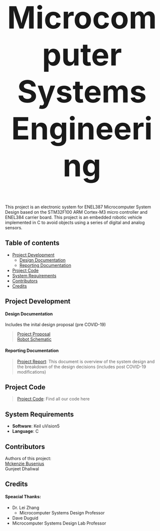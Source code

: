<h1 align="center" style="font-size:100px" >
  Microcomputer Systems Engineering
</h1>

This project is an electronic system for ENEL387 Microcomputer System Design based on the STM32F100 ARM Cortex-M3 micro controller and ENEL384 carrier board. This project is an embedded robotic vehicle implemented in C to avoid objects using a series of digital and analog sensors. 

## Table of contents
- [Project Development](#project-development)
  - [Design Documentation](#design-documentation)
  - [Reporting Documentation](#reporting-documentation)
- [Project Code](#project-code)
- [System Requirements](#system-requirements)
- [Contributors](#contributors)
- [Credits](#credits)

## Project Development
#### Design Documentation
Includes the inital design proposal (pre COVID-19)
> [Project Proposal](ProjectDocumentation/Design/387ProjectProposal.pdf)  
> [Robot Schematic](ProjectDocumentation/Design/RobotSchematic.pdf) 

#### Reporting Documentation
> [Project Report](ProjectDocumentation/Reporting/ProjectReport.pdf): This document is overview of the system design and the breakdown of the design decisions (includes post COVID-19 modifications)

## Project Code
> [Project Code](ProjectCode): Find all our code here

## System Requirements
- **Software**: Keil uVision5
- **Language**: C

## Contributors
Authors of this project:  
[Mckenzie Busenius](https://github.com/macbusenius)   
Gunjeet Dhaliwal

## Credits
#### Speacial Thanks:
- Dr. Lei Zhang
  - Microcomputer Systems Design Professor
 - Dave Duguid
  - Microcomputer Systems Design Lab Professor
